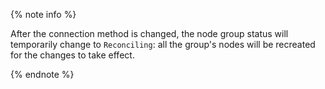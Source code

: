 {% note info %}

After the connection method is changed, the node group status will temporarily change to `Reconciling`: all the group's nodes will be recreated for the changes to take effect.

{% endnote %}
